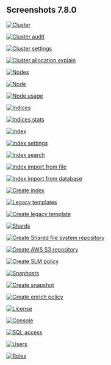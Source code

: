 ## Screenshots 7.8.0

[![Cluster](https://raw.githubusercontent.com/stephanediondev/elasticsearch-admin/master/screenshots/7.8.0/resized/resized-cluster.png)](https://raw.githubusercontent.com/stephanediondev/elasticsearch-admin/master/screenshots/7.8.0/original/original-cluster.png)

[![Cluster audit](https://raw.githubusercontent.com/stephanediondev/elasticsearch-admin/master/screenshots/7.8.0/resized/resized-cluster-audit.png)](https://raw.githubusercontent.com/stephanediondev/elasticsearch-admin/master/screenshots/7.8.0/original/original-cluster-audit.png)

[![Cluster settings](https://raw.githubusercontent.com/stephanediondev/elasticsearch-admin/master/screenshots/7.8.0/resized/resized-cluster-settings.png)](https://raw.githubusercontent.com/stephanediondev/elasticsearch-admin/master/screenshots/7.8.0/original/original-cluster-settings.png)

[![Cluster allocation explain](https://raw.githubusercontent.com/stephanediondev/elasticsearch-admin/master/screenshots/7.8.0/resized/resized-cluster-allocation-explain.png)](https://raw.githubusercontent.com/stephanediondev/elasticsearch-admin/master/screenshots/7.8.0/original/original-cluster-allocation-explain.png)

[![Nodes](https://raw.githubusercontent.com/stephanediondev/elasticsearch-admin/master/screenshots/7.8.0/resized/resized-nodes.png)](https://raw.githubusercontent.com/stephanediondev/elasticsearch-admin/master/screenshots/7.8.0/original/original-nodes.png)

[![Node](https://raw.githubusercontent.com/stephanediondev/elasticsearch-admin/master/screenshots/7.8.0/resized/resized-node.png)](https://raw.githubusercontent.com/stephanediondev/elasticsearch-admin/master/screenshots/7.8.0/original/original-node.png)

[![Node usage](https://raw.githubusercontent.com/stephanediondev/elasticsearch-admin/master/screenshots/7.8.0/resized/resized-node-usage.png)](https://raw.githubusercontent.com/stephanediondev/elasticsearch-admin/master/screenshots/7.8.0/original/original-node-usage.png)

[![Indices](https://raw.githubusercontent.com/stephanediondev/elasticsearch-admin/master/screenshots/7.8.0/resized/resized-indices.png)](https://raw.githubusercontent.com/stephanediondev/elasticsearch-admin/master/screenshots/7.8.0/original/original-indices.png)

[![Indices stats](https://raw.githubusercontent.com/stephanediondev/elasticsearch-admin/master/screenshots/7.8.0/resized/resized-indices-stats.png)](https://raw.githubusercontent.com/stephanediondev/elasticsearch-admin/master/screenshots/7.8.0/original/original-indices-stats.png)

[![Index](https://raw.githubusercontent.com/stephanediondev/elasticsearch-admin/master/screenshots/7.8.0/resized/resized-index.png)](https://raw.githubusercontent.com/stephanediondev/elasticsearch-admin/master/screenshots/7.8.0/original/original-index.png)

[![Index settings](https://raw.githubusercontent.com/stephanediondev/elasticsearch-admin/master/screenshots/7.8.0/resized/resized-index-settings.png)](https://raw.githubusercontent.com/stephanediondev/elasticsearch-admin/master/screenshots/7.8.0/original/original-index-settings.png)

[![Index search](https://raw.githubusercontent.com/stephanediondev/elasticsearch-admin/master/screenshots/7.8.0/resized/resized-index-search.png)](https://raw.githubusercontent.com/stephanediondev/elasticsearch-admin/master/screenshots/7.8.0/original/original-index-search.png)

[![Index import from file](https://raw.githubusercontent.com/stephanediondev/elasticsearch-admin/master/screenshots/7.8.0/resized/resized-index-file-import.png)](https://raw.githubusercontent.com/stephanediondev/elasticsearch-admin/master/screenshots/7.8.0/original/original-index-file-import.png)

[![Index import from database](https://raw.githubusercontent.com/stephanediondev/elasticsearch-admin/master/screenshots/7.8.0/resized/resized-index-database-import.png)](https://raw.githubusercontent.com/stephanediondev/elasticsearch-admin/master/screenshots/7.8.0/original/original-index-database-import.png)

[![Create index](https://raw.githubusercontent.com/stephanediondev/elasticsearch-admin/master/screenshots/7.8.0/resized/resized-index-create.png)](https://raw.githubusercontent.com/stephanediondev/elasticsearch-admin/master/screenshots/7.8.0/original/original-index-create.png)

[![Legacy templates](https://raw.githubusercontent.com/stephanediondev/elasticsearch-admin/master/screenshots/7.8.0/resized/resized-index-templates-legacy.png)](https://raw.githubusercontent.com/stephanediondev/elasticsearch-admin/master/screenshots/7.8.0/original/original-index-templates-legacy.png)

[![Create legacy template](https://raw.githubusercontent.com/stephanediondev/elasticsearch-admin/master/screenshots/7.8.0/resized/resized-index-template-create-legacy.png)](https://raw.githubusercontent.com/stephanediondev/elasticsearch-admin/master/screenshots/7.8.0/original/original-index-template-create-legacy.png)

[![Shards](https://raw.githubusercontent.com/stephanediondev/elasticsearch-admin/master/screenshots/7.8.0/resized/resized-shards.png)](https://raw.githubusercontent.com/stephanediondev/elasticsearch-admin/master/screenshots/7.8.0/original/original-shards.png)

[![Create Shared file system repository](https://raw.githubusercontent.com/stephanediondev/elasticsearch-admin/master/screenshots/7.8.0/resized/resized-repository-create-fs.png)](https://raw.githubusercontent.com/stephanediondev/elasticsearch-admin/master/screenshots/7.8.0/original/original-repository-create-fs.png)

[![Create AWS S3 repository](https://raw.githubusercontent.com/stephanediondev/elasticsearch-admin/master/screenshots/7.8.0/resized/resized-repository-create-s3.png)](https://raw.githubusercontent.com/stephanediondev/elasticsearch-admin/master/screenshots/7.8.0/original/original-repository-create-s3.png)

[![Create SLM policy](https://raw.githubusercontent.com/stephanediondev/elasticsearch-admin/master/screenshots/7.8.0/resized/resized-slm-policy-create.png)](https://raw.githubusercontent.com/stephanediondev/elasticsearch-admin/master/screenshots/7.8.0/original/original-slm-policy-create.png)

[![Snaphosts](https://raw.githubusercontent.com/stephanediondev/elasticsearch-admin/master/screenshots/7.8.0/resized/resized-snapshots.png)](https://raw.githubusercontent.com/stephanediondev/elasticsearch-admin/master/screenshots/7.8.0/original/original-snapshots.png)

[![Create snapshot](https://raw.githubusercontent.com/stephanediondev/elasticsearch-admin/master/screenshots/7.8.0/resized/resized-snapshot-create.png)](https://raw.githubusercontent.com/stephanediondev/elasticsearch-admin/master/screenshots/7.8.0/original/original-snapshot-create.png)

[![Create enrich policy](https://raw.githubusercontent.com/stephanediondev/elasticsearch-admin/master/screenshots/7.8.0/resized/resized-enrich-create.png)](https://raw.githubusercontent.com/stephanediondev/elasticsearch-admin/master/screenshots/7.8.0/original/original-enrich-create.png)

[![License](https://raw.githubusercontent.com/stephanediondev/elasticsearch-admin/master/screenshots/7.8.0/resized/resized-license.png)](https://raw.githubusercontent.com/stephanediondev/elasticsearch-admin/master/screenshots/7.8.0/original/original-license.png)

[![Console](https://raw.githubusercontent.com/stephanediondev/elasticsearch-admin/master/screenshots/7.8.0/resized/resized-console.png)](https://raw.githubusercontent.com/stephanediondev/elasticsearch-admin/master/screenshots/7.8.0/original/original-console.png)

[![SQL access](https://raw.githubusercontent.com/stephanediondev/elasticsearch-admin/master/screenshots/7.8.0/resized/resized-sql.png)](https://raw.githubusercontent.com/stephanediondev/elasticsearch-admin/master/screenshots/7.8.0/original/original-sql.png)

[![Users](https://raw.githubusercontent.com/stephanediondev/elasticsearch-admin/master/screenshots/7.8.0/resized/resized-elasticsearch-users.png)](https://raw.githubusercontent.com/stephanediondev/elasticsearch-admin/master/screenshots/7.8.0/original/original-elasticsearch-users.png)

[![Roles](https://raw.githubusercontent.com/stephanediondev/elasticsearch-admin/master/screenshots/7.8.0/resized/resized-elasticsearch-roles.png)](https://raw.githubusercontent.com/stephanediondev/elasticsearch-admin/master/screenshots/7.8.0/original/original-elasticsearch-roles.png)

